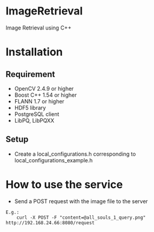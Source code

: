 # ImageRetrieval
Image Retrieval using C++

# Installation
## Requirement
- OpenCV 2.4.9 or higher
- Boost C++ 1.54 or higher
- FLANN 1.7 or higher
- HDF5 library
- PostgreSQL client
- LibPQ, LibPQXX

## Setup
- Create a local_configurations.h corresponding to local_configurations_example.h

# How to use the service
- Send a POST request with the image file to the server

```
E.g.:
    curl -X POST -F "content=@all_souls_1_query.png" http://192.168.24.66:8080/request
```
